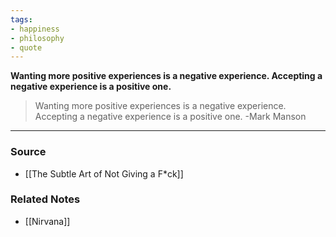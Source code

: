 ```yaml
---
tags:
- happiness
- philosophy
- quote
---
```

**Wanting more positive experiences is a negative experience. Accepting a negative experience is a positive one.**

> Wanting more positive experiences is a negative experience. Accepting a negative experience is a positive one. -Mark Manson

---

### Source
- [[The Subtle Art of Not Giving a F*ck]]

### Related Notes
- [[Nirvana]]